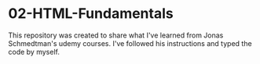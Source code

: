 # 02-HTML-Fundamentals

This repository was created to share what I've learned from Jonas Schmedtman's udemy courses. I've followed his instructions and typed the code by myself.
